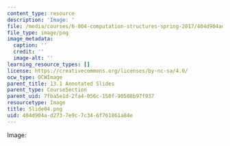 ```yaml
---
content_type: resource
description: 'Image: '
file: /media/courses/6-004-computation-structures-spring-2017/404d904ad2737e9c7c346f761861a84e_Slide04.png
file_type: image/png
image_metadata:
  caption: ''
  credit: ''
  image-alt: ''
learning_resource_types: []
license: https://creativecommons.org/licenses/by-nc-sa/4.0/
ocw_type: OCWImage
parent_title: 13.1 Annotated Slides
parent_type: CourseSection
parent_uid: 7fba5e1d-2fa4-056c-150f-90508b97f937
resourcetype: Image
title: Slide04.png
uid: 404d904a-d273-7e9c-7c34-6f761861a84e
---
```

Image: 